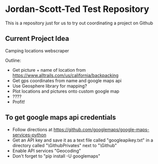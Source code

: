 # Jordan-Scott-Ted Test Repository

This is a repository just for us to try out coordinating a project on Github

## Current Project Idea
Camping locations webscraper

Outline:
- Get picture + name of location from https://www.alltrails.com/us/california/backpacking
- Get gps coordinates from name and google maps api
- Use Geosphere library for mapping?
- Plot locations and pictures onto custom google map
- ????
- Profit!
	
## To get google maps api credentials

- Follow directions at https://github.com/googlemaps/google-maps-services-python
- Get an API key and save it as a text file called "googleapikey.txt" in a directory called "\GithubPrivates" next to "\Github"
- Enable API services "Geocoding"
- Don't forget to "pip install -U googlemaps"